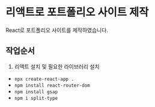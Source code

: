 # 리액트로 포트폴리오 사이트 제작
React로 포트폴리오 사이트를 제작하였습니다.

## 작업순서
1. 리액트 설치 및 필요한 라이브러리 설치
- `npx create-react-app .`
- `npm install react-router-dom`
- `npm install gsap`
- `npm i split-type`
